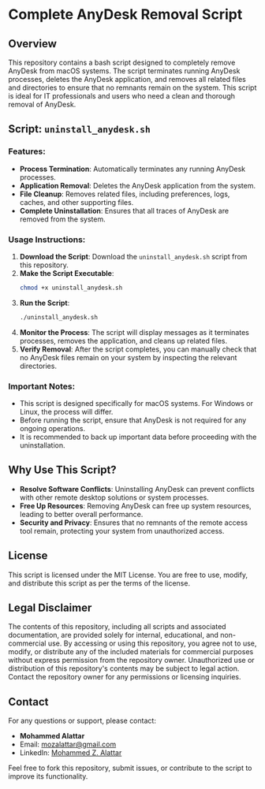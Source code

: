 # Complete AnyDesk Removal Script

## Overview

This repository contains a bash script designed to completely remove AnyDesk from macOS systems. The script terminates running AnyDesk processes, deletes the AnyDesk application, and removes all related files and directories to ensure that no remnants remain on the system. This script is ideal for IT professionals and users who need a clean and thorough removal of AnyDesk.

## Script: `uninstall_anydesk.sh`

### Features:
- **Process Termination**: Automatically terminates any running AnyDesk processes.
- **Application Removal**: Deletes the AnyDesk application from the system.
- **File Cleanup**: Removes related files, including preferences, logs, caches, and other supporting files.
- **Complete Uninstallation**: Ensures that all traces of AnyDesk are removed from the system.

### Usage Instructions:
1. **Download the Script**: Download the `uninstall_anydesk.sh` script from this repository.
2. **Make the Script Executable**:
   ```bash
   chmod +x uninstall_anydesk.sh
   ```
3. **Run the Script**:
   ```bash
   ./uninstall_anydesk.sh
   ```
4. **Monitor the Process**: The script will display messages as it terminates processes, removes the application, and cleans up related files.
5. **Verify Removal**: After the script completes, you can manually check that no AnyDesk files remain on your system by inspecting the relevant directories.

### Important Notes:
- This script is designed specifically for macOS systems. For Windows or Linux, the process will differ.
- Before running the script, ensure that AnyDesk is not required for any ongoing operations.
- It is recommended to back up important data before proceeding with the uninstallation.

## Why Use This Script?
- **Resolve Software Conflicts**: Uninstalling AnyDesk can prevent conflicts with other remote desktop solutions or system processes.
- **Free Up Resources**: Removing AnyDesk can free up system resources, leading to better overall performance.
- **Security and Privacy**: Ensures that no remnants of the remote access tool remain, protecting your system from unauthorized access.

## License

This script is licensed under the MIT License. You are free to use, modify, and distribute this script as per the terms of the license.

## Legal Disclaimer
The contents of this repository, including all scripts and associated documentation, are provided solely for internal, educational, and non-commercial use. By accessing or using this repository, you agree not to use, modify, or distribute any of the included materials for commercial purposes without express permission from the repository owner. Unauthorized use or distribution of this repository's contents may be subject to legal action. Contact the repository owner for any permissions or licensing inquiries.

## Contact

For any questions or support, please contact:
- **Mohammed Alattar**
- Email: [mozalattar@gmail.com](mailto:mozalattar@gmail.com)
- LinkedIn: [Mohammed Z. Alattar](https://www.linkedin.com/in/mohammed-z-alattar/)

Feel free to fork this repository, submit issues, or contribute to the script to improve its functionality.
